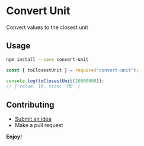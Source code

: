 # Convert Unit

Convert values to the closest unit

## Usage

```bash
npm install --save convert-unit
```

```javascript
const { toClosestUnit } = require("convert-unit");

console.log(toClosestUnit(10000000));
// { value: 10, size: 'MB' }
```

## Contributing

- [Submit an idea](https://github.com/muhajirframe/convert-unit/issues/new)
- Make a pull request

**Enjoy!**
